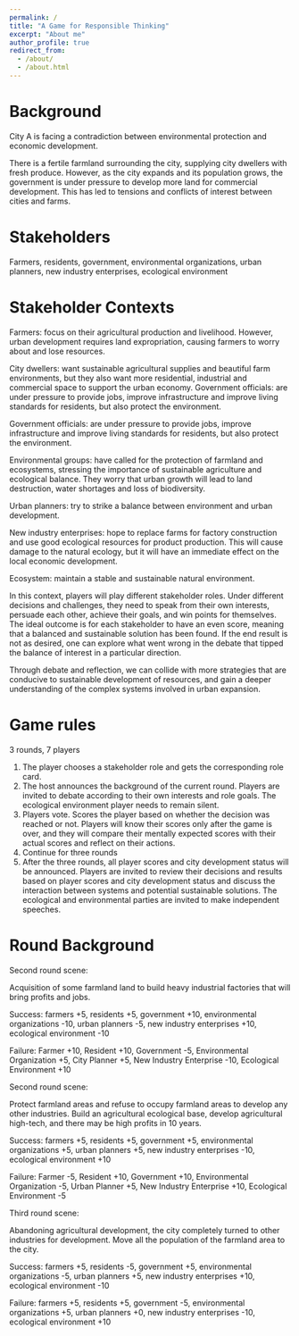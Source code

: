 ```yaml
---
permalink: /
title: "A Game for Responsible Thinking"
excerpt: "About me"
author_profile: true
redirect_from: 
  - /about/
  - /about.html
---
```



Background
======
City A is facing a contradiction between environmental protection and economic development.

There is a fertile farmland surrounding the city, supplying city dwellers with fresh produce. However, as the city expands and its population grows, the government is under pressure to develop more land for commercial development. This has led to tensions and conflicts of interest between cities and farms.

Stakeholders
======

Farmers, residents, government, environmental organizations, urban planners, new industry enterprises, ecological environment

Stakeholder Contexts
======
Farmers: focus on their agricultural production and livelihood. However, urban development requires land expropriation, causing farmers to worry about and lose resources.

City dwellers: want sustainable agricultural supplies and beautiful farm environments, but they also want more residential, industrial and commercial space to support the urban economy. Government officials: are under pressure to provide jobs, improve infrastructure and improve living standards for residents, but also protect the environment.

Government officials: are under pressure to provide jobs, improve infrastructure and improve living standards for residents, but also protect the environment.

Environmental groups: have called for the protection of farmland and ecosystems, stressing the importance of sustainable agriculture and ecological balance. They worry that urban growth will lead to land destruction, water shortages and loss of biodiversity.

Urban planners: try to strike a balance between environment and urban development.

New industry enterprises: hope to replace farms for factory construction and use good ecological resources for product production. This will cause damage to the natural ecology, but it will have an immediate effect on the local economic development.

Ecosystem: maintain a stable and sustainable natural environment.

In this context, players will play different stakeholder roles. Under different decisions and challenges, they need to speak from their own interests, persuade each other, achieve their goals, and win points for themselves. The ideal outcome is for each stakeholder to have an even score, meaning that a balanced and sustainable solution has been found. If the end result is not as desired, one can explore what went wrong in the debate that tipped the balance of interest in a particular direction.

Through debate and reflection, we can collide with more strategies that are conducive to sustainable development of resources, and gain a deeper understanding of the complex systems involved in urban expansion.


Game rules
======
3 rounds, 7 players
1. The player chooses a stakeholder role and gets the corresponding role card.
2. The host announces the background of the current round. Players are invited to debate according to their own interests and role goals. The ecological environment player needs to remain silent.
3. Players vote. Scores the player based on whether the decision was reached or not. Players will know their scores only after the game is over, and they will compare their mentally expected scores with their actual scores and reflect on their actions.
4. Continue for three rounds
5. After the three rounds, all player scores and city development status will be announced. Players are invited to review their decisions and results based on player scores and city development status and discuss the interaction between systems and potential sustainable solutions. The ecological and environmental parties are invited to make independent speeches.


Round Background
======
Second round scene:

Acquisition of some farmland land to build heavy industrial factories that will bring profits and jobs.

Success: farmers +5, residents +5, government +10, environmental organizations -10, urban planners -5, new industry enterprises +10, ecological environment -10

Failure: Farmer +10, Resident +10, Government -5, Environmental Organization +5, City Planner +5, New Industry Enterprise -10, Ecological Environment +10

Second round scene:

Protect farmland areas and refuse to occupy farmland areas to develop any other industries. Build an agricultural ecological base, develop agricultural high-tech, and there may be high profits in 10 years.

Success: farmers +5, residents +5, government +5, environmental organizations +5, urban planners +5, new industry enterprises -10, ecological environment +10

Failure: Farmer -5, Resident +10, Government +10, Environmental Organization -5, Urban Planner +5, New Industry Enterprise +10, Ecological Environment -5

Third round scene:

Abandoning agricultural development, the city completely turned to other industries for development. Move all the population of the farmland area to the city.

Success: farmers +5, residents -5, government +5, environmental organizations -5, urban planners +5, new industry enterprises +10, ecological environment -10

Failure: farmers +5, residents +5, government -5, environmental organizations +5, urban planners +0, new industry enterprises -10, ecological environment +10

